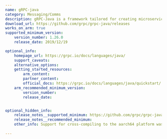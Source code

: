 ```yaml
---
name: gRPC-java
category: Messaging/Comms
description: gRPC-Java is a framework tailored for creating microservices that utilize remote procedure calls (RPC) for communication. It employs Protocol Buffers for efficient serialization of data, allowing seamless interaction between services implemented in various programming languages.
download_url: https://github.com/grpc/grpc-java/releases
works_on_arm: true
supported_minimum_version:
    version_number: 1.26.0
    release_date: 2019/12/19

optional_info:
    homepage_url: https://grpc.io/docs/languages/java/
    support_caveats:
    alternative_options:
    getting_started_resources:
        arm_content:
        partner_content:
        official_docs: https://grpc.io/docs/languages/java/quickstart/
    arm_recommended_minimum_version:
        version_number:
        release_date:


optional_hidden_info:
    release_notes__supported_minimum: https://github.com/grpc/grpc-java/releases/tag/v1.26.0
    release_notes__recommended_minimum:
    other_info: Support for cross-compiling to the aarch64 platform was introduced in version 1.26.0, with the relevant pull request available [here](https://github.com/grpc/grpc-java/pull/6441).
 
---
```

